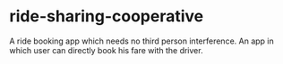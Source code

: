 # ride-sharing-cooperative
A ride booking app which needs no third person interference. An app in which user can directly book his fare with the driver. 
